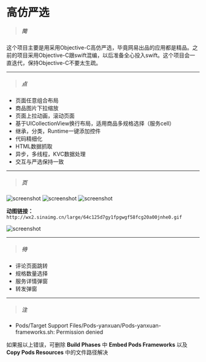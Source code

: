 # 高仿严选


>##### **简**

这个项目主要是用采用Objective-C高仿严选，毕竟网易出品的应用都是精品。之前的项目采用Objective-C跟swift混编，以后准备全心投入swift。这个项目会一直迭代，保持Objective-C不要太生疏。

-------

>##### **点**

* 页面任意组合布局
* 商品图片下拉缩放
* 页面上拉动画，滚动页面
* 基于UICollectionView换行布局，适用商品多规格选择（服务cell）
* 继承，分类，Runtime一键添加控件
* 代码精细化
* HTML数据抓取
* 异步，多线程，KVC数据处理
* 交互与严选保持一致

-------

>##### **页**

![screenshot](http://r.photo.store.qq.com/psb?/V12RuddS4X20zt/MTJIH.HE.ogrMbUvj.mBOKMBRuTYfyq2X8K7LeynTvs!/r/dAgBAAAAAAAA)  ![screenshot](http://r.photo.store.qq.com/psb?/V12RuddS4X20zt/YwrJv0fnN.Lk79Wejt9HhLt.ljL0FCOZ23VlvHkHxiU!/r/dGcBAAAAAAAA) ![screenshot](http://r.photo.store.qq.com/psb?/V12RuddS4X20zt/uuAPTFZshI8nw19rlGTrdr77CwuUWfG*ifEFz6eNloM!/r/dGgBAAAAAAAA)

**动图链接：**`http://wx2.sinaimg.cn/large/64c125d7gy1fpgwgf58fcg20a00jnhe0.gif`

![screenshot](http://wx2.sinaimg.cn/large/64c125d7gy1fpgwgf58fcg20a00jnhe0.gif) 

-------

>##### **待**

* 评论页面跳转
* 规格数量选择
* 服务详情弹窗
* 转发弹窗

-------

>##### **注** 

* Pods/Target Support Files/Pods-yanxuan/Pods-yanxuan-frameworks.sh: Permission denied

如果报以上错误，可删除 **Build Phases** 中 **Embed Pods Frameworks** 以及**Copy Pods Resources** 中的文件路径解决

